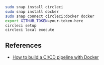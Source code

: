 ```bash
sudo snap install circleci
sudo snap install docker
sudo snap connect circleci:docker docker
export GITHUB_TOKEN=your-token-here
circleci setup
circleci local execute
```


## References
* [How to build a CI/CD pipeline with Docker](https://circleci.com/blog/continuous-deployment-with-circleci-orbs-automate-deploys-to-aws-gcp-k8s-and-more/)
